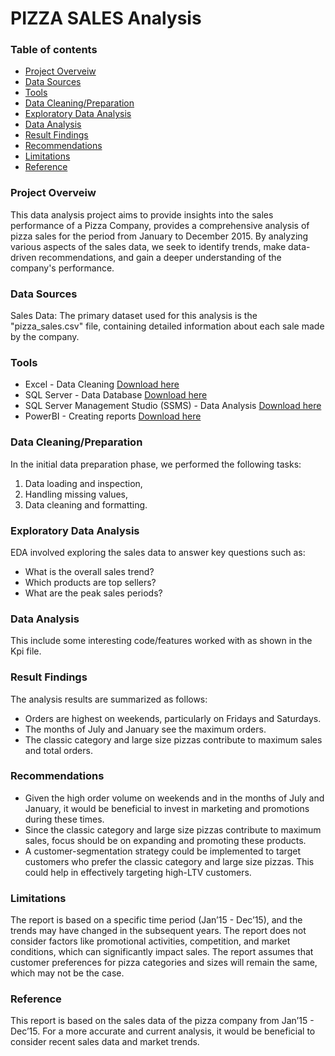 # PIZZA SALES Analysis

### Table of contents

- [Project Overveiw](#project-Overveiw)
- [Data Sources](#data-Sources)
- [Tools](#Tools)
- [Data Cleaning/Preparation](#Data-Cleaning/Preparation)
- [Exploratory Data Analysis](#Exploratory-Data-Analysis)
- [Data Analysis](#Data-Analysis)
- [Result Findings](#Result-Findings)
- [Recommendations](#Recommendations)
- [Limitations](#Limitations)
- [Reference](#Reference)

  


### Project Overveiw

This data analysis project aims to provide insights into the sales performance of a Pizza Company, provides a comprehensive analysis of pizza sales for the period from January to December 2015. By analyzing various aspects of the sales data, we seek to identify trends, make data-driven recommendations, and gain a deeper understanding of the company's performance.

### Data Sources

Sales Data: The primary dataset used for this analysis is the "pizza_sales.csv" file, containing detailed information about each sale made by the company.

### Tools

- Excel - Data Cleaning [Download here](https://www.microsoft.com/en-us/microsoft-365/excel)
- SQL Server - Data Database [Download here](https://www.microsoft.com/en-us/sql-server/sql-server-downloads)
- SQL Server Management Studio (SSMS) - Data Analysis [Download here](https://learn.microsoft.com/en-us/sql/ssms/download-sql-server-management-studio-ssms?view=sql-server-ver16)
- PowerBI - Creating reports [Download here](https://powerbi.microsoft.com/en-us/downloads/)

### Data Cleaning/Preparation
In the initial data preparation phase, we performed the following tasks:
1. Data loading and inspection,
2. Handling missing values,
3. Data cleaning and formatting.

### Exploratory Data Analysis
EDA involved exploring the sales data to answer key questions such as:
- What is the overall sales trend?
- Which products are top sellers?
- What are the peak sales periods?

### Data Analysis
This include some interesting code/features worked with
as shown in the Kpi file. 

### Result Findings 
The analysis results are summarized as follows:
- Orders are highest on weekends, particularly on Fridays and Saturdays.
- The months of July and January see the maximum orders.
- The classic category and large size pizzas contribute to maximum sales and total orders.

### Recommendations
- Given the high order volume on weekends and in the months of July and January, it would be beneficial to invest in marketing and promotions during these times.
- Since the classic category and large size pizzas contribute to maximum sales, focus should be on expanding and promoting these products.
- A customer-segmentation strategy could be implemented to target customers who prefer the classic category and large size pizzas. This could help in effectively targeting high-LTV customers.


### Limitations
The report is based on a specific time period (Jan’15 - Dec’15), and the trends may have changed in the subsequent years.
The report does not consider factors like promotional activities, competition, and market conditions, which can significantly impact sales.
The report assumes that customer preferences for pizza categories and sizes will remain the same, which may not be the case.

### Reference
This report is based on the sales data of the pizza company from Jan’15 - Dec’15. For a more accurate and current analysis, it would be beneficial to consider recent sales data and market trends.
